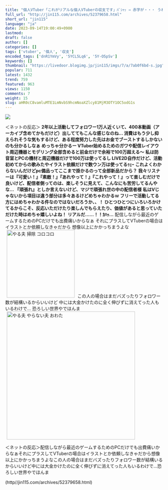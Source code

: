 ```yaml
---
title: "個人VTuber「これがリアルな個人VTuberの収支です」ﾊﾟｼｬｯ → 赤字が・・・ うわあああああああああ "
full_url: "http://jin115.com/archives/52379658.html"
short_url: "jin115"
language: "ja"
date: 2023-09-14T19:00:49+0900
lastmod: 
draft: false
author: []
categories: []
tags: ['vtuber', '個人', '収支']
encoded_tags: ['dnR1YmVy', '5YCL5Lq6', '5Y-O5pSv']
keywords: []
thumbnail: "https://livedoor.blogimg.jp/jin115/imgs/7/a/7ab0f6bd-s.jpg"
popular: 711
latest: 1432
trend: 759
featured: 963
views: 1150
comments: 7
weight: 15
slug: aHR0cC8vamluMTE1LmNvbS9hcmNoaXZlcy81MjM3OTY1OC5odG1s
---
```


![](https://livedoor.blogimg.jp/jin115/imgs/7/a/7ab0f6bd-s.jpg)

<div><a name='more'></a> ＜ネットの反応＞ <b>2年以上活動してフォロワー1万人近くいて、400本動画（アーカイブ含めてかもだけど）出しててもこんな感じなのね... 消費はもう少し抑えられそうな気もするけど、ある程度努力した先はお金でブーストするしかないのも分かるしなぁ</b> <b>めっちゃ分かるー VTuber始めるためのガワや配信レイアウト周辺機器とモデリング全部含めると前金だけで余裕で100万超える〜</b> <b>私は防音室とPCの機材と周辺機器だけで100万は使ってるし LIVE2D自作だけど、活動初めてからの歌みたやイラスト依頼だけで数ウン万は使ってるｩｪｰ</b> <b>これよくわからないんだけどpc備品ってここまで掛かるのって全部新品だから？</b> <b>我々リスナーは『可愛い！』『素敵！』『あれやって！』『これやって！』って楽しむだけで良いけど、配信者側ってのは、楽しそうに見えて、こんなにも苦労してるんやな… 『頑張れ』としか言えないけど、マジで頑張れ世の中の配信者様</b> <b>私はVじゃないから項目は違う部分は多々あるけどめちゃわかるｗ フリーで活動してる方にはめちゃわかる件なのではないだろうか、、！ ひとつひとつにいろいろかけてるからこそ、反応いただけたり楽しんでもらえたり、価値があると思っていただけた時はめちゃ嬉しいよね！</b> <b>リアルだ……！！ｶﾊｯ…</b> 配信しながら最近のゲームするためのPCだけでも出費痛いからなぁ それにプラスしてVTuberの場合はイラストとか依頼しなきゃだから 想像以上にかかっちまうよな <img src='https//livedoor.blogimg.jp/jin115/imgs/d/3/d33a3a34.gif' alt='やる夫 掃除 コロコロ' width='217' border='0' hspace='5' class='pict'> この人の場合はまだバズったりフォロワー数が結構いるからいいけど 中には大金かけたのに全く伸びずに消えてった人もいるわけで… 恐ろしい世界やでほんま <img src='https//livedoor.blogimg.jp/jin115/imgs/d/0/d0f89b89.gif' alt='やる夫 やらない夫 おわた' width='410' border='0' hspace='5' class='pict'> <p>＜ネットの反応＞配信しながら最近のゲームするためのPCだけでも出費痛いからなぁそれにプラスしてVTuberの場合はイラストとか依頼しなきゃだから想像以上にかかっちまうよなこの人の場合はまだバズったりフォロワー数が結構いるからいいけど中には大金かけたのに全く伸びずに消えてった人もいるわけで…恐ろしい世界やでほんま</p></div>

(http//jin115.com/archives/52379658.html)
